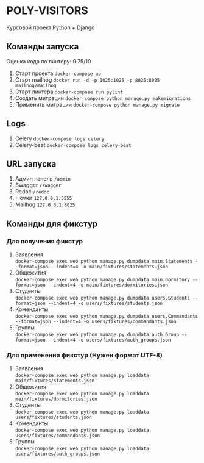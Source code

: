 # POLY-VISITORS

Курсовой проект Python + Django

## Команды запуска
Оценка кода по линтеру: 9.75/10

1. Старт проекта `docker-compose up`
2. Старт mailhog `docker run -d -p 1025:1025 -p 8025:8025 mailhog/mailhog`
2. Старт линтера `docker-compose run pylint`
3. Создать миграции `docker-compose python manage.py makemigrations`
4. Применить миграции `docker-compose python manage.py migrate`

## Logs

1. Celery `docker-compose logs celery`
2. Celery-beat `docker-compose logs celery-beat`

## URL запуска

1. Админ панель `/admin`
2. Swagger `/swagger`
3. Redoc `/redoc`
4. Flower `127.0.0.1:5555`
5. Mailhog `127.0.0.1:8025`

## Команды для фикстур

### Для получения фикстур
1. Заявления <br/>
    `docker-compose exec web python manage.py dumpdata main.Statements --format=json --indent=4 -o main/fixtures/statements.json`
2. Общежития <br/>
    `docker-compose exec web python manage.py dumpdata main.Dormitory --format=json --indent=4 -o main/fixtures/dormitories.json`
3. Студенты <br/>
    `docker-compose exec web python manage.py dumpdata users.Students --format=json --indent=4 -o users/fixtures/students.json`
4. Коменданты <br/>
    `docker-compose exec web python manage.py dumpdata users.Commandants --format=json --indent=4 -o users/fixtures/commandants.json`
5. Группы <br/>
    `docker-compose exec web python manage.py dumpdata auth.Group --format=json --indent=4 -o users/fixtures/auth_groups.json`

### Для применения фикстур (Нужен формат UTF-8)
1. Заявления <br/>
    `docker-compose exec web python manage.py loaddata main/fixtures/statements.json`
2. Общежития <br/>
    `docker-compose exec web python manage.py loaddata main/fixtures/dormitories.json`
3. Студенты <br/>
    `docker-compose exec web python manage.py loaddata users/fixtures/students.json`
4. Коменданты <br/>
    `docker-compose exec web python manage.py loaddata users/fixtures/commandants.json`
5. Группы <br/>
    `docker-compose exec web python manage.py loaddata users/fixtures/auth_groups.json`